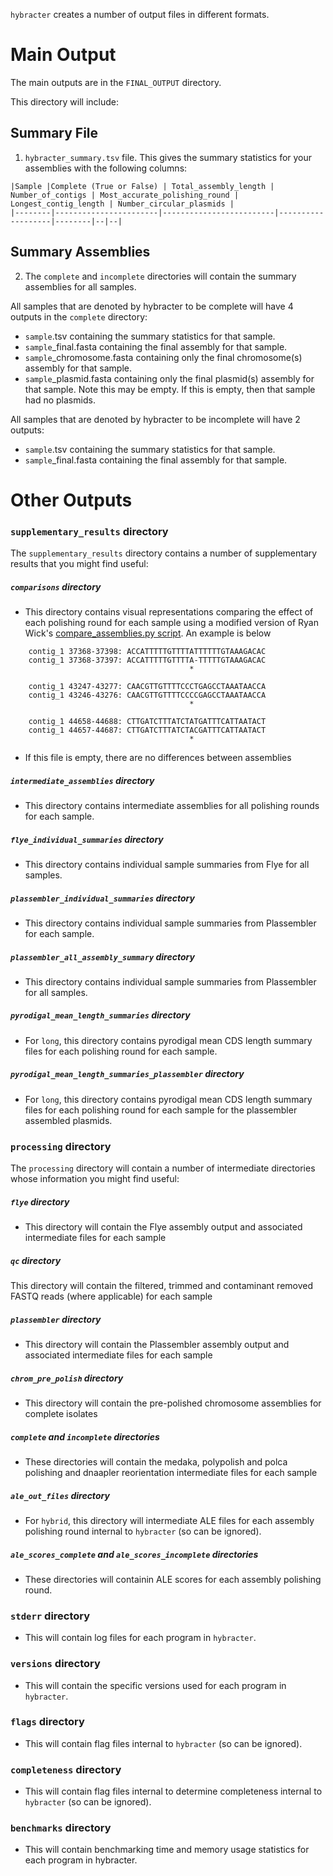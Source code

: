 `hybracter` creates a number of output files in different formats.

# Main Output

The main outputs are in the `FINAL_OUTPUT` directory.

This directory will include:

## Summary File

1. `hybracter_summary.tsv` file. This gives the summary statistics for your assemblies with the following columns:

```
|Sample |Complete (True or False) | Total_assembly_length |	Number_of_contigs |	Most_accurate_polishing_round |	Longest_contig_length |	Number_circular_plasmids |
|--------|-----------------------|-------------------------|-------------------|--------|--|--|
```

## Summary Assemblies

2. The `complete` and `incomplete` directories will contain the summary assemblies for all samples.

All samples that are denoted by hybracter to be complete will have 4 outputs in the `complete` directory:

   * `sample`.tsv containing the summary statistics for that sample.
   * `sample`_final.fasta containing the final assembly for that sample.
   * `sample`_chromosome.fasta containing only the final chromosome(s) assembly for that sample.
   * `sample`_plasmid.fasta containing only the final plasmid(s) assembly for that sample. Note this may be empty. If this is empty, then that sample had no plasmids. 

All samples that are denoted by hybracter to be incomplete will have 2 outputs:

   * `sample`.tsv containing the summary statistics for that sample.
   * `sample`_final.fasta containing the final assembly for that sample.

# Other Outputs

### `supplementary_results` directory

The `supplementary_results` directory contains a number of supplementary results that you might find useful:

##### `comparisons` directory

* This directory contains visual representations comparing the effect of each polishing round for each sample using a modified version of Ryan Wick's [compare_assemblies.py script](https://github.com/rrwick/Perfect-bacterial-genome-tutorial/blob/main/scripts/compare_assemblies.py). An example is below 

```
    contig_1 37368-37398: ACCATTTTTGTTTTATTTTTTGTAAAGACAC
    contig_1 37368-37397: ACCATTTTTGTTTTA-TTTTTGTAAAGACAC
                                        *               

    contig_1 43247-43277: CAACGTTGTTTTCCCTGAGCCTAAATAACCA
    contig_1 43246-43276: CAACGTTGTTTTCCCCGAGCCTAAATAACCA
                                        *               

    contig_1 44658-44688: CTTGATCTTTATCTATGATTTCATTAATACT
    contig_1 44657-44687: CTTGATCTTTATCTACGATTTCATTAATACT
                                        *               
```

* If this file is empty, there are no differences between assemblies

##### `intermediate_assemblies` directory

* This directory contains intermediate assemblies for all polishing rounds for each sample.

##### `flye_individual_summaries` directory

* This directory contains individual sample summaries from Flye for all samples.

##### `plassembler_individual_summaries` directory

* This directory contains individual sample summaries from Plassembler for each sample.

##### `plassembler_all_assembly_summary` directory

* This directory contains individual sample summaries from Plassembler for all samples.

##### `pyrodigal_mean_length_summaries` directory

*  For `long`, this directory contains pyrodigal mean CDS length summary files for each polishing round for each sample.

##### `pyrodigal_mean_length_summaries_plassembler` directory

*  For `long`, this directory contains pyrodigal mean CDS length summary files for each polishing round for each sample for the plassembler assembled plasmids.

### `processing` directory

The `processing` directory will contain a number of intermediate directories whose information you might find useful:

##### `flye` directory

* This directory will contain the Flye assembly output and associated intermediate files for each sample

##### `qc` directory

 This directory will contain the filtered, trimmed and contaminant removed FASTQ reads (where applicable) for each sample

##### `plassembler` directory

* This directory will contain the Plassembler assembly output and associated intermediate files for each sample

##### `chrom_pre_polish` directory

  * This directory will contain the pre-polished chromosome assemblies for complete isolates

##### `complete` and `incomplete` directories

  * These directories will contain the medaka, polypolish and polca polishing and dnaapler reorientation intermediate files for each sample

##### `ale_out_files` directory

  * For `hybrid`, this directory will intermediate ALE files for each assembly polishing round internal to `hybracter` (so can be ignored).

##### `ale_scores_complete` and `ale_scores_incomplete`  directories

  *  These directories will containin ALE scores for each assembly polishing round.

### `stderr` directory

* This will contain log files for each program in `hybracter`.

### `versions` directory

* This will contain the specific versions used for each program in `hybracter`.

### `flags` directory

* This will contain flag files internal to `hybracter` (so can be ignored).

### `completeness` directory

* This will contain flag files internal to determine completeness internal to `hybracter` (so can be ignored).

### `benchmarks` directory

* This will contain benchmarking time and memory usage statistics for each program in hybracter.

